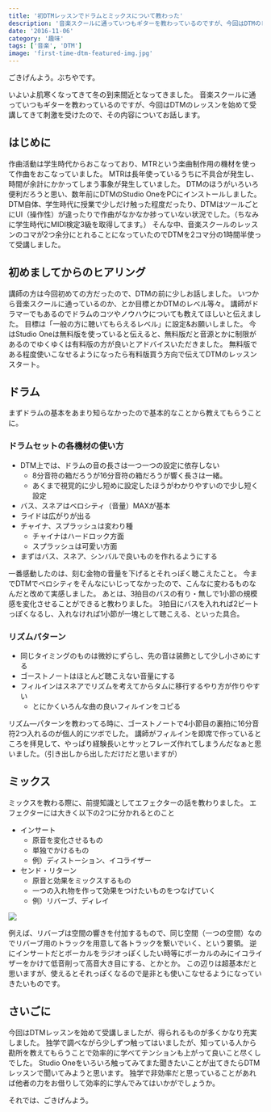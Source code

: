 ```yaml
---
title: '初DTMレッスンでドラムとミックスについて教わった'
description: '音楽スクールに通っていつもギターを教わっているのですが、今回はDTMのレッスンを始めて受講してきて刺激を受けたので、その内容についてお話します。'
date: '2016-11-06'
category: '趣味'
tags: ['音楽', 'DTM']
image: 'first-time-dtm-featured-img.jpg'
---
```


ごきげんよう。ぶちやです。

いよいよ肌寒くなってきて冬の到来間近となってきました。
音楽スクールに通っていつもギターを教わっているのですが、今回はDTMのレッスンを始めて受講してきて刺激を受けたので、その内容についてお話します。

## はじめに

作曲活動は学生時代からおこなっており、MTRという楽曲制作用の機材を使って作曲をおこなっていました。
MTRは長年使っているうちに不具合が発生し、時間が余計にかかってしまう事象が発生していました。
DTMのほうがいろいろ便利だろうと思い、数年前にDTMのStudio OneをPCにインストールしました。
DTM自体、学生時代に授業で少しだけ触った程度だったり、DTMはツールごとにUI（操作性）が違ったりで作曲がなかなか捗っていない状況でした。（ちなみに学生時代にMIDI検定3級を取得してます。）
そんな中、音楽スクールのレッスンのコマが2つ余分にとれることになっていたのでDTMを2コマ分の1時間半使って受講しました。


## 初めましてからのヒアリング

講師の方は今回初めての方だったので、DTMの前に少しお話しました。
いつから音楽スクールに通っているのか、とか目標とかDTMのレベル等々。
講師がドラマーでもあるのでドラムのコツやノウハウについても教えてほしいと伝えました。
目標は「一般の方に聴いてもらえるレベル」に設定&お願いしました。
今はStudio Oneは無料版を使っていると伝えると、無料版だと音源とかに制限があるのでゆくゆくは有料版の方が良いとアドバイスいただきました。
無料版である程度使いこなせるようになったら有料版買う方向で伝えてDTMのレッスンスタート。

## ドラム

まずドラムの基本をあまり知らなかったので基本的なことから教えてもらうことに。

### ドラムセットの各機材の使い方

* DTM上では、ドラムの音の長さは一つ一つの設定に依存しない
  * 8分音符の箱だろうが16分音符の箱だろうが響く長さは一緒。
  * あくまで視覚的に少し短めに設定したほうがわかりやすいので少し短く設定
* バス、スネアはベロシティ（音量）MAXが基本
* ライドは広がりが出る
* チャイナ、スプラッシュは変わり種
  * チャイナはハードロック方面
  * スプラッシュは可愛い方面
* まずはバス、スネア、シンバルで良いものを作れるようにする

一番感動したのは、刻む金物の音量を下げるとそれっぽく聴こえたこと。
今までDTMでベロシティをそんなにいじってなかったので、こんなに変わるものなんだと改めて実感しました。
あとは、3拍目のバスの有り・無しで1小節の規模感を変化させることができると教わりました。
3拍目にバスを入れれば2ビートっぽくなるし、入れなければ1小節が一塊として聴こえる、といった具合。

### リズムパターン

* 同じタイミングのものは微妙にずらし、先の音は装飾として少し小さめにする
* ゴーストノートはほとんど聴こえない音量にする
* フィルインはスネアでリズムを考えてからタムに移行するやり方が作りやすい
  * とにかくいろんな曲の良いフィルインをコピる

リズム―パターンを教わってる時に、ゴーストノートで4小節目の裏拍に16分音符2つ入れるのが個人的にツボでした。
講師がフィルインを即席で作っているところを拝見して、やっぱり経験長いとサッとフレーズ作れてしまうんだなぁと思いました。（引き出しから出しただけだと思いますが）


## ミックス

ミックスを教わる際に、前提知識としてエフェクターの話を教わりました。
エフェクターには大きく以下の2つに分かれるとのこと

* インサート
  * 原音を変化させるもの
  * 単独でかけるもの
  * 例）ディストーション、イコライザー
* センド・リターン
  * 原音と効果をミックスするもの
  * 一つの入れ物を作って効果をつけたいものをつなげていく
  * 例）リバーブ、ディレイ

![](/img/posts/first-time-dtm-1.jpg)

例えば、リバーブは空間の響きを付加するもので、同じ空間（一つの空間）なのでリバーブ用のトラックを用意して各トラックを繋いでいく、という要領。
逆にインサートだとボーカルをラジオっぽくしたい時等にボーカルのみにイコライザーをかけて低音削って高音大き目にする、とかとか。
この辺りは超基本だと思いますが、使えるとそれっぽくなるので是非とも使いこなせるようになっていきたいものです。


## さいごに

今回はDTMレッスンを始めて受講しましたが、得られるものが多くかなり充実しました。
独学で調べながら少しずつ触ってはいましたが、知っている人から勘所を教えてもらうことで効率的に学べてテンションも上がって良いこと尽くしでした。
Studio Oneをいろいろ触ってみてまた聞きたいことが出てきたらDTMレッスンで聞いてみようと思います。
独学で非効率だと思っていることがあれば他者の力をお借りして効率的に学んでみてはいかがでしょうか。

それでは、ごきげんよう。
